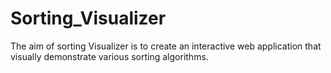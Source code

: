 # Sorting_Visualizer
The aim of sorting Visualizer is to create an interactive web application that visually demonstrate various sorting algorithms.
